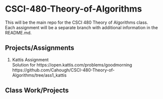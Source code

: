 # CSCI-480-Theory-of-Algorithms
This will be the main repo for the CSCI 480 Theory of Algorithms class. Each assignment will be a separate branch with additional information in the README.md.

## Projects/Assignments
<ol>
  <li> Kattis Assignment </li>
  Solution for https://open.kattis.com/problems/goodmorning
  <br>https://github.com/Cahough/CSCI-480-Theory-of-Algorithms/tree/ass1_kattis
</ol>

## Class Work/Projects
<ol>
</ol>
